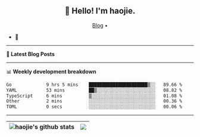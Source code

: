 <h2 align="center">👋 Hello! I'm haojie.</h2>
<p align="center">
  <a href="https://aoyouer.com">Blog</a> •
</p>


- 🔭 


-------

**📝 Latest Blog Posts**


-------

📊 **Weekly development breakdown**
<!--START_SECTION:waka-->

```txt
Go             9 hrs 5 mins    ██████████████████████▒░░   89.66 %
YAML           53 mins         ██▒░░░░░░░░░░░░░░░░░░░░░░   08.82 %
TypeScript     6 mins          ▒░░░░░░░░░░░░░░░░░░░░░░░░   01.08 %
Other          2 mins          ░░░░░░░░░░░░░░░░░░░░░░░░░   00.36 %
TOML           0 secs          ░░░░░░░░░░░░░░░░░░░░░░░░░   00.06 %
```

<!--END_SECTION:waka-->

-------



| <img align="center" src="https://github-readme-stats.vercel.app/api?username=haojie06&show_icons=true&theme=graywhite&show_icons=true&count_private=true&include_all_commits=true&hide_border=true" alt="haojie's github stats" /> | <img align="center" src="https://github-readme-stats.vercel.app/api/top-langs/?username=haojie06&layout=compact&theme=graywhite&hide_border=true&hide=css,html" /> |
| ------------- | ------------- |



